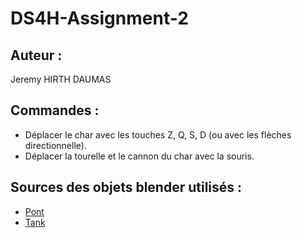 # DS4H-Assignment-2

## Auteur :
Jeremy HIRTH DAUMAS

## Commandes :
 - Déplacer le char avec les touches Z, Q, S, D (ou avec les flèches directionnelle).
 - Déplacer la tourelle et le cannon du char avec la souris.

## Sources des objets blender utilisés :
 - [Pont](https://www.turbosquid.com/fr/3d-models/free-max-model-bridge/789884)
 - [Tank](https://free3d.com/3d-model/tank-144247.html)
